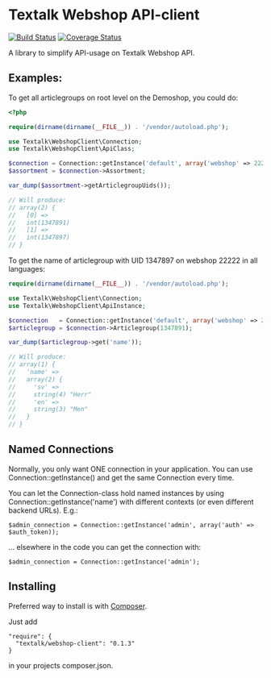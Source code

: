 Textalk Webshop API-client
==========================

[![Build Status](https://travis-ci.org/Textalk/textalk-webshopclient-php.png)](https://travis-ci.org/Textalk/textalk-webshopclient-php)
[![Coverage Status](https://coveralls.io/repos/Textalk/textalk-webshopclient-php/badge.png)](https://coveralls.io/r/Textalk/textalk-webshopclient-php)

A library to simplify API-usage on Textalk Webshop API.


Examples:
---------

To get all articlegroups on root level on the Demoshop, you could do:

```php
<?php

require(dirname(dirname(__FILE__)) . '/vendor/autoload.php');

use Textalk\WebshopClient\Connection;
use Textalk\WebshopClient\ApiClass;

$connection = Connection::getInstance('default', array('webshop' => 22222));
$assortment = $connection->Assortment;

var_dump($assortment->getArticlegroupUids());

// Will produce:
// array(2) {
//   [0] =>
//   int(1347891)
//   [1] =>
//   int(1347897)
// }
```


To get the name of articlegroup with UID 1347897 on webshop 22222 in all languages:

```php
require(dirname(dirname(__FILE__)) . '/vendor/autoload.php');

use Textalk\WebshopClient\Connection;
use Textalk\WebshopClient\ApiInstance;

$connection   = Connection::getInstance('default', array('webshop' => 22222));
$articlegroup = $connection->Articlegroup(1347891);

var_dump($articlegroup->get('name'));

// Will produce:
// array(1) {
//   'name' =>
//   array(2) {
//     'sv' =>
//     string(4) "Herr"
//     'en' =>
//     string(3) "Men"
//   }
// }
```


Named Connections
-----------------

Normally, you only want ONE connection in your application.  You can use Connection::getInstance()
and get the same Connection every time.

You can let the Connection-class hold named instances by using Connection::getInstance('name')
with different contexts (or even different backend URLs).  E.g.:

    $admin_connection = Connection::getInstance('admin', array('auth' => $auth_token));

... elsewhere in the code you can get the connection with:

    $admin_connection = Connection::getInstance('admin');


Installing
----------

Preferred way to install is with [Composer](https://getcomposer.org/).

Just add

    "require": {
      "textalk/webshop-client": "0.1.3"
    }

in your projects composer.json.
